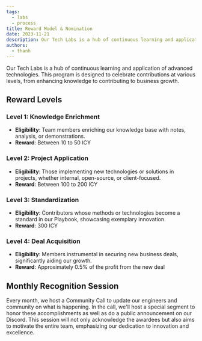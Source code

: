 ```yaml
---
tags:
  - labs
  - process
title: Reward Model & Nomination
date: 2023-11-21
description: Our Tech Labs is a hub of continuous learning and application of advanced technologies. This program is designed to celebrate contributions at various levels, from enhancing knowledge to contributing to business growth.
authors:
  - thanh
---
```


Our Tech Labs is a hub of continuous learning and application of advanced technologies. This program is designed to celebrate contributions at various levels, from enhancing knowledge to contributing to business growth.

## Reward Levels
### Level 1: Knowledge Enrichment
- **Eligibility**: Team members enriching our knowledge base with notes, analysis, or demonstrations.
- **Reward**: Between 10 to 50 ICY

### Level 2: Project Application
- **Eligibility**: Those implementing new technologies or solutions in projects, whether internal, open-source, or client-focused.
- **Reward**: Between 100 to 200 ICY

### Level 3: Standardization
- **Eligibility**: Contributors whose methods or technologies become a standard in our Playbook, showcasing exemplary innovation.
- **Reward**: 300 ICY

### Level 4: Deal Acquisition
- **Eligibility**: Members instrumental in securing new business deals, significantly aiding our growth.
- **Reward**: Approximately 0.5% of the profit from the new deal

## Monthly Recognition Session
Every month, we host a Community Call to update our engineers and community on what is happening. In the call, we'll host a special segment to honor these accomplishments as well as do a public announcement on our Discord. This session will not only acknowledge the awardees but also aims to motivate the entire team, emphasizing our dedication to innovation and excellence.
